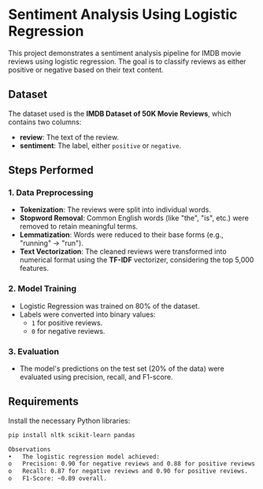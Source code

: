 # Sentiment Analysis Using Logistic Regression

This project demonstrates a sentiment analysis pipeline for IMDB movie reviews using logistic regression. The goal is to classify reviews as either positive or negative based on their text content.

## Dataset

The dataset used is the **IMDB Dataset of 50K Movie Reviews**, which contains two columns:
- **review**: The text of the review.
- **sentiment**: The label, either `positive` or `negative`.

## Steps Performed

### 1. Data Preprocessing
- **Tokenization**: The reviews were split into individual words.
- **Stopword Removal**: Common English words (like "the", "is", etc.) were removed to retain meaningful terms.
- **Lemmatization**: Words were reduced to their base forms (e.g., "running" → "run").
- **Text Vectorization**: The cleaned reviews were transformed into numerical format using the **TF-IDF** vectorizer, considering the top 5,000 features.

### 2. Model Training
- Logistic Regression was trained on 80% of the dataset.
- Labels were converted into binary values:
  - `1` for positive reviews.
  - `0` for negative reviews.

### 3. Evaluation
- The model's predictions on the test set (20% of the data) were evaluated using precision, recall, and F1-score.

## Requirements

Install the necessary Python libraries:
```bash
pip install nltk scikit-learn pandas

Observations
•	The logistic regression model achieved:
o	Precision: 0.90 for negative reviews and 0.88 for positive reviews.
o	Recall: 0.87 for negative reviews and 0.90 for positive reviews.
o	F1-Score: ~0.89 overall.

